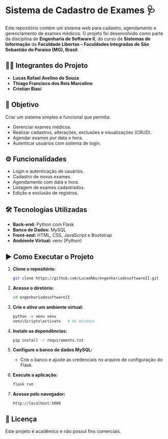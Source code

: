 
# Sistema de Cadastro de Exames 🩺

Este repositório contém um sistema web para cadastro, agendamento e gerenciamento de exames médicos. O projeto foi desenvolvido como parte da disciplina de **Engenharia de Software II**, do curso de **Sistemas de Informação** da **Faculdade Libertas – Faculdades Integradas de São Sebastião do Paraíso (MG), Brasil**.

## 👨‍💻 Integrantes do Projeto

- **Lucas Rafael Avelino de Souza**
- **Thiago Francisco dos Reis Marcolino**
- **Cristian Biasi**

## 🎯 Objetivo

Criar um sistema simples e funcional que permita:

- Gerenciar exames médicos.
- Realizar cadastros, alterações, exclusões e visualizações (CRUD).
- Agendar exames por data e hora.
- Autenticar usuários com sistema de login.

## ⚙️ Funcionalidades

- Login e autenticação de usuários.
- Cadastro de novos exames.
- Agendamento com data e hora.
- Listagem de exames cadastrados.
- Edição e exclusão de registros.

## 🛠️ Tecnologias Utilizadas

- **Back-end:** Python com Flask
- **Banco de Dados:** MySQL
- **Front-end:** HTML, CSS, JavaScript e Bootstrap
- **Ambiente Virtual:** venv (Python)

## ▶️ Como Executar o Projeto

1. **Clone o repositório:**
   ```bash
   git clone https://github.com/LucaoRAs/engenhariadesoftwareII.git
   ```

2. **Acesse o diretório:**
   ```bash
   cd engenhariadesoftwareII
   ```

3. **Crie e ative um ambiente virtual:**
   ```bash
   python -m venv venv
   venv\Scripts\activate   # No Windows
   ```

4. **Instale as dependências:**
   ```bash
   pip install -r requirements.txt
   ```

5. **Configure o banco de dados MySQL:**
   - Crie o banco e ajuste as credenciais no arquivo de configuração do Flask.

6. **Execute a aplicação:**
   ```bash
   flask run
   ```

7. **Acesse pelo navegador:**
   ```
   http://localhost:5000
   ```

## 📄 Licença

Este projeto é acadêmico e não possui fins comerciais.
